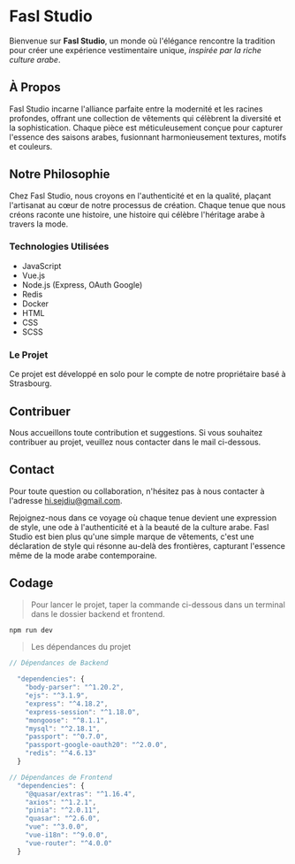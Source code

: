 # Fasl Studio
Bienvenue sur **Fasl Studio**, un monde où l'élégance rencontre la tradition pour créer une expérience vestimentaire unique, *inspirée par la riche culture arabe*.

## À Propos
Fasl Studio incarne l'alliance parfaite entre la modernité et les racines profondes, offrant une collection de vêtements qui célèbrent la diversité et la sophistication. Chaque pièce est méticuleusement conçue pour capturer l'essence des saisons arabes, fusionnant harmonieusement textures, motifs et couleurs.

## Notre Philosophie
Chez Fasl Studio, nous croyons en l'authenticité et en la qualité, plaçant l'artisanat au cœur de notre processus de création. Chaque tenue que nous créons raconte une histoire, une histoire qui célèbre l'héritage arabe à travers la mode.

### Technologies Utilisées
  * JavaScript
  * Vue.js
  * Node.js (Express, OAuth Google)
  * Redis
  * Docker
  * HTML
  * CSS
  * SCSS

### Le Projet
Ce projet est développé en solo pour le compte de notre propriétaire basé à Strasbourg.

## Contribuer
Nous accueillons toute contribution et suggestions. Si vous souhaitez contribuer au projet, veuillez nous contacter dans le mail ci-dessous.

## Contact
Pour toute question ou collaboration, n'hésitez pas à nous contacter à l'adresse hi.sejdiu@gmail.com.

Rejoignez-nous dans ce voyage où chaque tenue devient une expression de style, une ode à l'authenticité et à la beauté de la culture arabe. Fasl Studio est bien plus qu'une simple marque de vêtements, c'est une déclaration de style qui résonne au-delà des frontières, capturant l'essence même de la mode arabe contemporaine.


## Codage

> Pour lancer le projet, taper la commande ci-dessous dans un terminal dans le dossier backend et frontend.

```bash
npm run dev
```

> Les dépendances du projet
```JavaScript
// Dépendances de Backend

  "dependencies": {
    "body-parser": "^1.20.2",
    "ejs": "^3.1.9",
    "express": "^4.18.2",
    "express-session": "^1.18.0",
    "mongoose": "^8.1.1",
    "mysql": "^2.18.1",
    "passport": "^0.7.0",
    "passport-google-oauth20": "^2.0.0",
    "redis": "^4.6.13"
  }

// Dépendances de Frontend
  "dependencies": {
    "@quasar/extras": "^1.16.4",
    "axios": "^1.2.1",
    "pinia": "^2.0.11",
    "quasar": "^2.6.0",
    "vue": "^3.0.0",
    "vue-i18n": "^9.0.0",
    "vue-router": "^4.0.0"
  }
```

